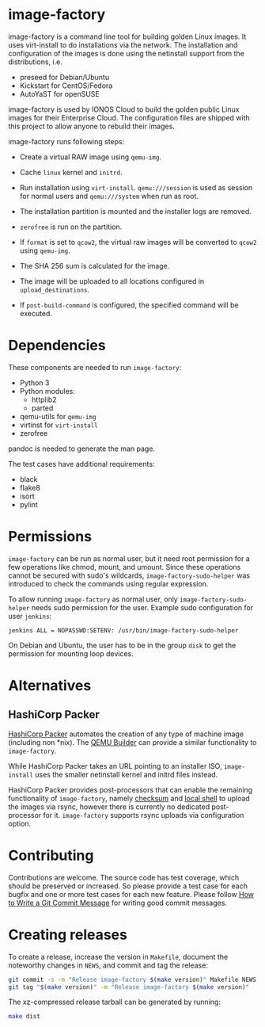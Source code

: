 image-factory
=============

image-factory is a command line tool for building golden Linux images. It uses
virt-install to do installations via the network. The installation and
configuration of the images is done using the netinstall support from the
distributions, i.e.

* preseed for Debian/Ubuntu
* Kickstart for CentOS/Fedora
* AutoYaST for openSUSE

image-factory is used by IONOS Cloud to build the golden public Linux images
for their Enterprise Cloud. The configuration files are shipped with this
project to allow anyone to rebuild their images.

image-factory runs following steps:

* Create a virtual RAW image using `qemu-img`.

* Cache `linux` kernel and `initrd`.

* Run installation using `virt-install`. `qemu:///session` is used as session
for normal users and `qemu:///system` when run as root.

* The installation partition is mounted and the installer logs are removed.

* `zerofree` is run on the partition.

* If `format` is set to `qcow2`, the virtual raw images will be converted
to `qcow2` using `qemu-img`.

* The SHA 256 sum is calculated for the image.

* The image will be uploaded to all locations configured in
`upload_destinations`.

* If `post-build-command` is configured, the specified command will be
executed.

Dependencies
============

These components are needed to run `image-factory`:

* Python 3
* Python modules:
  * httplib2
  * parted
* qemu-utils for `qemu-img`
* virtinst for `virt-install`
* zerofree

pandoc is needed to generate the man page.

The test cases have additional requirements:

* black
* flake8
* isort
* pylint

Permissions
===========

`image-factory` can be run as normal user, but it need root permission for a
few operations like chmod, mount, and umount. Since these operations cannot be
secured with sudo's wildcards, `image-factory-sudo-helper` was introduced to
check the commands using regular expression.

To allow running `image-factory` as normal user, only
`image-factory-sudo-helper` needs sudo permission for the user. Example sudo
configuration for user `jenkins`:

```
jenkins ALL = NOPASSWD:SETENV: /usr/bin/image-factory-sudo-helper
```

On Debian and Ubuntu, the user has to be in the group `disk` to get the
permission for mounting loop devices.

Alternatives
============

HashiCorp Packer
----------------

[HashiCorp Packer](https://www.packer.io/) automates the creation of any type
of machine image (including non *nix). The
[QEMU Builder](https://www.packer.io/docs/builders/qemu) can provide a similar
functionality to `image-factory`.

While HashiCorp Packer takes an URL pointing to an installer ISO,
`image-install` uses the smaller netinstall kernel and initrd files instead.

HashiCorp Packer provides post-processors that can enable the remaining
functionality of `image-factory`, namely
[checksum](https://www.packer.io/docs/post-processors/checksum) and
[local shell](https://www.packer.io/docs/post-processors/shell-local) to upload
the images via rsync, however there is currently no dedicated post-processor
for it. `image-factory` supports rsync uploads via configuration option.

Contributing
============

Contributions are welcome. The source code has test coverage, which should be
preserved or increased. So please provide a test case for each bugfix and one
or more test cases for each new feature. Please follow
[How to Write a Git Commit Message](https://chris.beams.io/posts/git-commit/)
for writing good commit messages.

Creating releases
=================

To create a release, increase the version in `Makefile`, document the
noteworthy changes in `NEWS`, and commit and tag the release:

```sh
git commit -s -m "Release image-factory $(make version)" Makefile NEWS
git tag "$(make version)" -m "Release image-factory $(make version)"
```

The xz-compressed release tarball can be generated by running:
```sh
make dist
```
